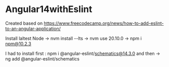 # Angular14withEslint

Created based on https://www.freecodecamp.org/news/how-to-add-eslint-to-an-angular-application/

Install laltest Node
-> nvm install --lts
-> nvm use 20.10.0
-> npm i npm@10.2.3

I had to install first : npm i @angular-eslint/schematics@14.3.0
and then 
-> ng add @angular-eslint/schematics
